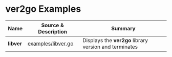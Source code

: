 # ver2go Examples

| Name | Source & Description | Summary |
| ---- | -------------------- | ------- |
| **libver** | [examples/libver.go](./examples/libver.go) | Displays the **ver2go** library version and terminates |

<!-- ########################### end of file ########################### -->


